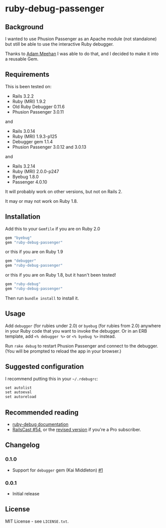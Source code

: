 # ruby-debug-passenger

## Background
I wanted to use Phusion Passenger as an Apache module (not standalone) but still
be able to use the interactive Ruby debugger.

Thanks to
[Adam Meehan](http://duckpunching.com/passenger-mod_rails-for-development-now-with-debugger)
I was able to do that, and I decided to make it into a reusable Gem.

## Requirements
This is been tested on:

* Rails 3.2.2
* Ruby (MRI) 1.9.2
* Old Ruby Debugger 0.11.6
* Phusion Passenger 3.0.11

and

* Rails 3.0.14
* Ruby (MRI) 1.9.3-p125
* Debugger gem 1.1.4
* Phusion Passenger 3.0.12 and 3.0.13

and

* Rails 3.2.14
* Ruby (MRI) 2.0.0-p247
* Byebug 1.8.0
* Passenger 4.0.10

It will probably work on other versions, but not on Rails 2.

It may or may not work on Ruby 1.8.

## Installation
Add this to your `Gemfile` if you are on Ruby 2.0

```ruby
gem "byebug"
gem "ruby-debug-passenger"
```

or this if you are on Ruby 1.9

```ruby
gem "debugger"
gem "ruby-debug-passenger"
```

or this if you are on Ruby 1.8, but it hasn't been tested!

```ruby
gem "ruby-debug"
gem "ruby-debug-passenger"
```

Then run `bundle install` to install it.

## Usage
Add `debugger` (for rubies under 2.0) or `byebug` (for rubies from 2.0) anywhere
in your Ruby code that you want to invoke the debugger. Or in an ERB template,
add `<% debugger %>` or `<% byebug %>` instead.

Run `rake debug` to restart Phusion Passenger and connect to the debugger. (You
will be prompted to reload the app in your browser.)

## Suggested configuration
I recommend putting this in your `~/.rdebugrc`:

```ruby
set autolist
set autoeval
set autoreload
```

## Recommended reading
* [ruby-debug documentation](http://bashdb.sourceforge.net/ruby-debug.html)
* [RailsCast #54](http://railscasts.com/episodes/54-debugging-with-ruby-debug),
  or the [revised version](http://railscasts.com/episodes/54-debugging-ruby-revised)
  if you're a Pro subscriber.

## Changelog
### 0.1.0
* Support for `debugger` gem (Kai Middleton) [#1](https://github.com/davejamesmiller/ruby-debug-passenger/pull/1)

### 0.0.1
* Initial release

## License
MIT License - see `LICENSE.txt`.
